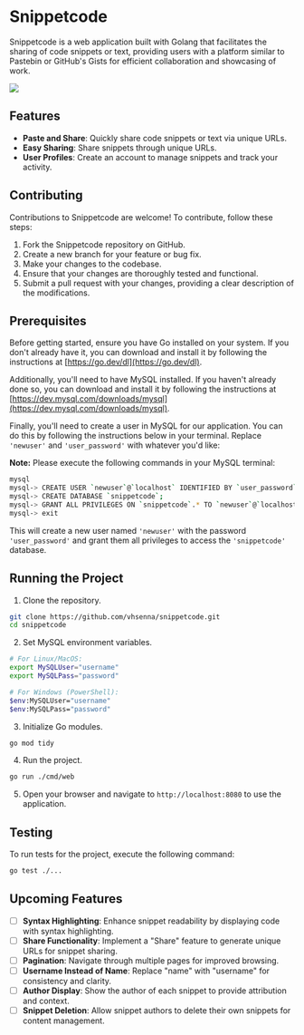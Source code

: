 # Snippetcode

Snippetcode is a web application built with Golang that facilitates the sharing of code snippets or text, providing users with a platform similar to Pastebin or GitHub's Gists for efficient collaboration and showcasing of work.

![](https://github.com/vhsenna/snippetcode/assets/34524951/e3206fcb-14b7-4dcb-9460-80e524d8f727)

## Features
- **Paste and Share**: Quickly share code snippets or text via unique URLs.
- **Easy Sharing**: Share snippets through unique URLs.
- **User Profiles**: Create an account to manage snippets and track your activity.

## Contributing
Contributions to Snippetcode are welcome! To contribute, follow these steps:

1. Fork the Snippetcode repository on GitHub.
3. Create a new branch for your feature or bug fix.
4. Make your changes to the codebase.
5. Ensure that your changes are thoroughly tested and functional.
6. Submit a pull request with your changes, providing a clear description of the modifications.

## Prerequisites
Before getting started, ensure you have Go installed on your system. If you don't already have it, you can download and install it by following the instructions at [https://go.dev/dl](https://go.dev/dl).

Additionally, you'll need to have MySQL installed. If you haven't already done so, you can download and install it by following the instructions at [https://dev.mysql.com/downloads/mysql](https://dev.mysql.com/downloads/mysql).

Finally, you'll need to create a user in MySQL for our application. You can do this by following the instructions below in your terminal. Replace `'newuser'` and `'user_password'` with whatever you'd like:

**Note:** Please execute the following commands in your MySQL terminal:

```bash
mysql
mysql-> CREATE USER `newuser`@`localhost` IDENTIFIED BY `user_password`;
mysql-> CREATE DATABASE `snippetcode`;
mysql-> GRANT ALL PRIVILEGES ON `snippetcode`.* TO `newuser`@`localhost`;
mysql-> exit
```
This will create a new user named `'newuser'` with the password `'user_password'` and grant them all privileges to access the `'snippetcode'` database.

## Running the Project

1. Clone the repository.

```bash
git clone https://github.com/vhsenna/snippetcode.git
cd snippetcode
```

2. Set MySQL environment variables.


```bash
# For Linux/MacOS:
export MySQLUser="username"
export MySQLPass="password"

# For Windows (PowerShell):
$env:MySQLUser="username"
$env:MySQLPass="password"
```

3. Initialize Go modules.

```bash
go mod tidy
```

4. Run the project.

```bash
go run ./cmd/web
```

5. Open your browser and navigate to `http://localhost:8080` to use the application.

## Testing

To run tests for the project, execute the following command:


```bash
go test ./...
```

## Upcoming Features

- [ ] **Syntax Highlighting**: Enhance snippet readability by displaying code with syntax highlighting.
- [ ] **Share Functionality**: Implement a "Share" feature to generate unique URLs for snippet sharing.
- [ ] **Pagination**: Navigate through multiple pages for improved browsing.
- [ ] **Username Instead of Name**: Replace "name" with "username" for consistency and clarity.
- [ ] **Author Display**: Show the author of each snippet to provide attribution and context.
- [ ] **Snippet Deletion**: Allow snippet authors to delete their own snippets for content management.

